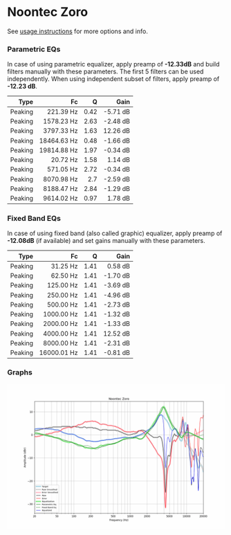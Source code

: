 # Noontec Zoro
See [usage instructions](https://github.com/jaakkopasanen/AutoEq#usage) for more options and info.

### Parametric EQs
In case of using parametric equalizer, apply preamp of **-12.33dB** and build filters manually
with these parameters. The first 5 filters can be used independently.
When using independent subset of filters, apply preamp of **-12.23 dB**.

| Type    | Fc          |    Q | Gain     |
|--------:|------------:|-----:|---------:|
| Peaking | 221.39 Hz   | 0.42 | -5.71 dB |
| Peaking | 1578.23 Hz  | 2.63 | -2.48 dB |
| Peaking | 3797.33 Hz  | 1.63 | 12.26 dB |
| Peaking | 18464.63 Hz | 0.48 | -1.66 dB |
| Peaking | 19814.88 Hz | 1.97 | -0.34 dB |
| Peaking | 20.72 Hz    | 1.58 | 1.14 dB  |
| Peaking | 571.05 Hz   | 2.72 | -0.34 dB |
| Peaking | 8070.98 Hz  | 2.7  | -2.59 dB |
| Peaking | 8188.47 Hz  | 2.84 | -1.29 dB |
| Peaking | 9614.02 Hz  | 0.97 | 1.78 dB  |

### Fixed Band EQs
In case of using fixed band (also called graphic) equalizer, apply preamp of **-12.08dB**
(if available) and set gains manually with these parameters.

| Type    | Fc          |    Q | Gain     |
|--------:|------------:|-----:|---------:|
| Peaking | 31.25 Hz    | 1.41 | 0.58 dB  |
| Peaking | 62.50 Hz    | 1.41 | -1.70 dB |
| Peaking | 125.00 Hz   | 1.41 | -3.69 dB |
| Peaking | 250.00 Hz   | 1.41 | -4.96 dB |
| Peaking | 500.00 Hz   | 1.41 | -2.73 dB |
| Peaking | 1000.00 Hz  | 1.41 | -1.32 dB |
| Peaking | 2000.00 Hz  | 1.41 | -1.33 dB |
| Peaking | 4000.00 Hz  | 1.41 | 12.52 dB |
| Peaking | 8000.00 Hz  | 1.41 | -2.31 dB |
| Peaking | 16000.01 Hz | 1.41 | -0.81 dB |

### Graphs
![](./Noontec%20Zoro.png)